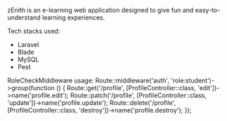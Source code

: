 zEnith is an e-learning web application designed to give fun and easy-to-understand learning experiences.

Tech stacks used:
- Laravel
- Blade
- MySQL
- Pest

RoleCheckMiddleware usage:
Route::middleware('auth', 'role:student')->group(function () {
    Route::get('/profile', [ProfileController::class, 'edit'])->name('profile.edit');
    Route::patch('/profile', [ProfileController::class, 'update'])->name('profile.update');
    Route::delete('/profile', [ProfileController::class, 'destroy'])->name('profile.destroy');
});
